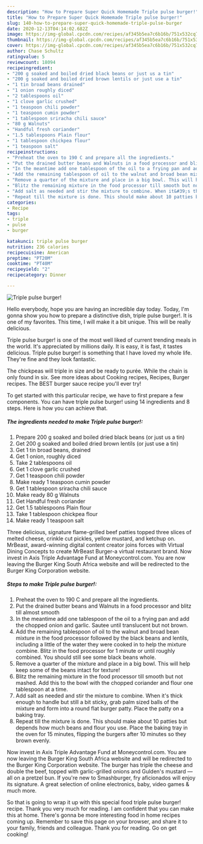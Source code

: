 ```yaml
---
description: "How to Prepare Super Quick Homemade Triple pulse burger!"
title: "How to Prepare Super Quick Homemade Triple pulse burger!"
slug: 140-how-to-prepare-super-quick-homemade-triple-pulse-burger
date: 2020-12-13T04:14:02.682Z
image: https://img-global.cpcdn.com/recipes/af345b5ea7c6b16b/751x532cq70/triple-pulse-burger-recipe-main-photo.jpg
thumbnail: https://img-global.cpcdn.com/recipes/af345b5ea7c6b16b/751x532cq70/triple-pulse-burger-recipe-main-photo.jpg
cover: https://img-global.cpcdn.com/recipes/af345b5ea7c6b16b/751x532cq70/triple-pulse-burger-recipe-main-photo.jpg
author: Chase Schultz
ratingvalue: 5
reviewcount: 18094
recipeingredient:
- "200 g soaked and boiled dried black beans or just us a tin"
- "200 g soaked and boiled dried brown lentils or just use a tin"
- "1 tin broad beans drained"
- "1 onion roughly diced"
- "2 tablespoons oil"
- "1 clove garlic crushed"
- "1 teaspoon chili powder"
- "1 teaspoon cumin powder"
- "1 tablespoon sriracha chili sauce"
- "80 g Walnuts"
- "Handful fresh coriander"
- "1.5 tablespoons Plain flour"
- "1 tablespoon chickpea flour"
- "1 teaspoon salt"
recipeinstructions:
- "Preheat the oven to 190 C and prepare all the ingredients."
- "Put the drained butter beans and Walnuts in a food processor and blitz till almost smooth"
- "In the meantime add one tablespoon of the oil to a frying pan and add the chopped onion and garlic. Sautee until translucent but not brown."
- "Add the remaining tablespoon of oil to the walnut and broad bean mixture in the food processor followed by the black beans and lentils, including a little of the water they were cooked in to help the mixture combine. Blitz in the food processor for 1 minute or until roughly combined. You should still see some black beans whole."
- "Remove a quarter of the mixture and place in a big bowl. This will help keep some of the beans intact for texture!"
- "Blitz the remaining mixture in the food processor till smooth but not mashed. Add this to the bowl with the chopped coriander and flour one tablespoon at a time."
- "Add salt as needed and stir the mixture to combine. When it&#39;s thick enough to handle but still a bit sticky, grab palm sized balls of the mixture and form into a round flat burger patty. Place the patty on a baking tray."
- "Repeat till the mixture is done. This should make about 10 patties but depends how much beans and flour you use. Place the baking tray in the oven for 15 minutes, flipping the burgers after 10 minutes so they brown evenly."
categories:
- Recipe
tags:
- triple
- pulse
- burger

katakunci: triple pulse burger 
nutrition: 236 calories
recipecuisine: American
preptime: "PT20M"
cooktime: "PT40M"
recipeyield: "2"
recipecategory: Dinner

---
```



![Triple pulse burger!](https://img-global.cpcdn.com/recipes/af345b5ea7c6b16b/751x532cq70/triple-pulse-burger-recipe-main-photo.jpg)

Hello everybody, hope you are having an incredible day today. Today, I'm gonna show you how to prepare a distinctive dish, triple pulse burger!. It is one of my favorites. This time, I will make it a bit unique. This will be really delicious.

Triple pulse burger! is one of the most well liked of current trending meals in the world. It's appreciated by millions daily. It is easy, it is fast, it tastes delicious. Triple pulse burger! is something that I have loved my whole life. They're fine and they look fantastic.

The chickpeas will triple in size and be ready to purée. While the chain is only found in six. See more ideas about Cooking recipes, Recipes, Burger recipes. The BEST burger sauce recipe you&#39;ll ever try!


To get started with this particular recipe, we have to first prepare a few components. You can have triple pulse burger! using 14 ingredients and 8 steps. Here is how you can achieve that.

<!--inarticleads1-->

##### The ingredients needed to make Triple pulse burger!:

1. Prepare 200 g soaked and boiled dried black beans (or just us a tin)
1. Get 200 g soaked and boiled dried brown lentils (or just use a tin)
1. Get 1 tin broad beans, drained
1. Get 1 onion, roughly diced
1. Take 2 tablespoons oil
1. Get 1 clove garlic crushed
1. Get 1 teaspoon chili powder
1. Make ready 1 teaspoon cumin powder
1. Get 1 tablespoon sriracha chili sauce
1. Make ready 80 g Walnuts
1. Get Handful fresh coriander
1. Get 1.5 tablespoons Plain flour
1. Take 1 tablespoon chickpea flour
1. Make ready 1 teaspoon salt


Three delicious, signature flame-grilled beef patties topped three slices of melted cheese, crinkle cut pickles, yellow mustard, and ketchup on. MrBeast, award-winning digital content creator joins forces with Virtual Dining Concepts to create MrBeast Burger-a virtual restaurant brand. Now invest in Axis Triple Advantage Fund at Moneycontrol.com. You are now leaving the Burger King South Africa website and will be redirected to the Burger King Corporation website. 

<!--inarticleads2-->

##### Steps to make Triple pulse burger!:

1. Preheat the oven to 190 C and prepare all the ingredients.
1. Put the drained butter beans and Walnuts in a food processor and blitz till almost smooth
1. In the meantime add one tablespoon of the oil to a frying pan and add the chopped onion and garlic. Sautee until translucent but not brown.
1. Add the remaining tablespoon of oil to the walnut and broad bean mixture in the food processor followed by the black beans and lentils, including a little of the water they were cooked in to help the mixture combine. Blitz in the food processor for 1 minute or until roughly combined. You should still see some black beans whole.
1. Remove a quarter of the mixture and place in a big bowl. This will help keep some of the beans intact for texture!
1. Blitz the remaining mixture in the food processor till smooth but not mashed. Add this to the bowl with the chopped coriander and flour one tablespoon at a time.
1. Add salt as needed and stir the mixture to combine. When it&#39;s thick enough to handle but still a bit sticky, grab palm sized balls of the mixture and form into a round flat burger patty. Place the patty on a baking tray.
1. Repeat till the mixture is done. This should make about 10 patties but depends how much beans and flour you use. Place the baking tray in the oven for 15 minutes, flipping the burgers after 10 minutes so they brown evenly.


Now invest in Axis Triple Advantage Fund at Moneycontrol.com. You are now leaving the Burger King South Africa website and will be redirected to the Burger King Corporation website. The burger has triple the cheese and double the beef, topped with garlic-grilled onions and Gulden&#39;s mustard — all on a pretzel bun. If you&#39;re new to Smashburger, fry aficionados will enjoy its signature. A great selection of online electronics, baby, video games &amp; much more. 

So that is going to wrap it up with this special food triple pulse burger! recipe. Thank you very much for reading. I am confident that you can make this at home. There's gonna be more interesting food in home recipes coming up. Remember to save this page on your browser, and share it to your family, friends and colleague. Thank you for reading. Go on get cooking!
